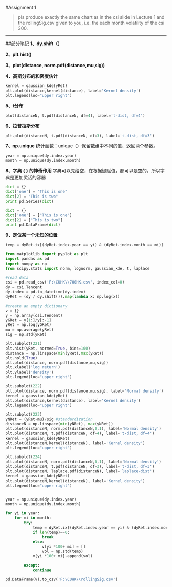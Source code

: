 #Assignment 1
> pls produce exactly the same chart as in the csi slide in Lecture 1 and the rollingSig.csv given to you,
> i.e. the each month volatility of the csi 300.
----
##部分笔记
**1、dy.shift（）**

**2、plt.hist()**

**3、plot(distance, norm.pdf(distance,mu,sig))**

**4、高斯分布的和密度估计**
```python
kernel = gaussian_kde(yRet)
plt.plot(distance,kernel(distance), label='Kernel density')
plt.legend(loc="upper right")
```

**5、t分布**
```python
plot(distanceN, t.pdf(distanceN, df=4), label='t-dist, df=4')
```

**6、拉普拉斯分布**
```python
plt.plot(distanceN, t.pdf(distanceN, df=3), label='t-dist, df=3')
```

**7、np.unique**
统计函数：unique（）保留数组中不同的值，返回两个参数。
```python
year = np.unique(dy.index.year)
month = np.unique(dy.index.month)
```

**8、字典 { } 的神奇作用**
字典可以先给空，在根据键赋值，都可以是空的，所以字典是更加灵活的容器
```python
dict = {}
dict['one'] = "This is one"
dict[2] = "This is two"
print pd.Series(dict)
```
```python
dict = {}
dict['one'] = ["This is one"]
dict[2] = ["This is two"]
print pd.DataFrame(dict)
```

**9、定位某一个未知的位置**
```python
temp = dyRet.ix[(dyRet.index.year == yi) & (dyRet.index.month == mi)]
```

```python
from matplotlib import pyplot as plt
import pandas as pd
import numpy as np
from scipy.stats import norm, lognorm, gaussian_kde, t, laplace

#read data
csi = pd.read_csv('F:\CUHK\\700HK.csv', index_col=0)
dy = csi.Tencent
dy.index = pd.to_datetime(dy.index)
dyRet = (dy / dy.shift()).map(lambda x: np.log(x))

#create an empty dictionary
v = {}
y = np.array(csi.Tencent)
yGRet = y[1:]/y[:-1]
yRet = np.log(yGRet)
mu = np.average(yRet)
sig = np.std(yRet)

plt.subplot(221)
plt.hist(yRet, normed=True, bins=100)
distance = np.linspace(min(yRet),max(yRet))
plt.hold(True)
plt.plot(distance, norm.pdf(distance,mu,sig))
plt.xlabel('log return')
plt.ylabel('density')
plt.legend(loc="upper right")

plt.subplot(222)
plt.plot(distance, norm.pdf(distance,mu,sig), label='Normal density')
kernel = gaussian_kde(yRet)
plt.plot(distance,kernel(distance), label='Kernel density')
plt.legend(loc="upper right")

plt.subplot(223)
yNRet = (yRet-mu)/sig #standardization
distanceN = np.linspace(min(yNRet), max(yNRet))
plt.plot(distanceN, norm.pdf(distanceN,0,1), label='Normal density')
plt.plot(distanceN, t.pdf(distanceN, df=4), label='t-dist, df=4')
kernel = gaussian_kde(yNRet)
plt.plot(distanceN,kernel(distanceN), label='Kernel density')
plt.legend(loc="upper right")

plt.subplot(224)
plt.plot(distanceN, norm.pdf(distanceN,0,1), label='Normal density')
plt.plot(distanceN, t.pdf(distanceN, df=3), label='t-dist, df=3')
plt.plot(distanceN, laplace.pdf(distanceN), label='laplace-dist')
kernel = gaussian_kde(yNRet)
plt.plot(distanceN,kernel(distanceN), label='Kernel density')
plt.legend(loc="upper right")


year = np.unique(dy.index.year)
month = np.unique(dy.index.month)

for yi in year:
    for mi in month:
        try:
            temp = dyRet.ix[(dyRet.index.year == yi) & (dyRet.index.month == mi)]
            if len(temp)==0:
                break
            else:
                v[yi *100+ mi] = []
                vol = np.std(temp)
            v[yi *100+ mi].append(vol)

        except:
            continue

pd.DataFrame(v).to_csv('F:\CUHK\\rollingSig.csv')
```

